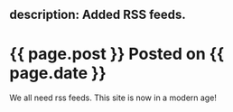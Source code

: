description: Added RSS feeds.
---
# {{ page.post }} Posted on {{ page.date }}

We all need rss feeds. This site is now in a modern age!
